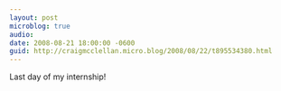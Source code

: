 ```yaml
---
layout: post
microblog: true
audio: 
date: 2008-08-21 18:00:00 -0600
guid: http://craigmcclellan.micro.blog/2008/08/22/t895534380.html
---
```

Last day of my internship!
